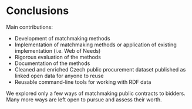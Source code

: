 # Conclusions

<!--
See p. 3, <http://fis.vse.cz/wp-content/uploads/2014/02/Standardy_zpracovani_doktorskych_praci.pdf>
-->

Main contributions:

* Development of matchmaking methods
* Implementation of matchmaking methods or application of existing implementation (i.e. Web of Needs)
* Rigorous evaluation of the methods
* Documentation of the methods
* Cleaned and enriched Czech public procurement dataset published as linked open data for anyone to reuse
* Reusable command-line tools for working with RDF data

We explored only a few ways of matchmaking public contracts to bidders.
Many more ways are left open to pursue and assess their worth.

<!--
Linked open data is raw data.

We found the SPARQL-based matchmaking to be superior. (TODO: update)
- Is there any reason to use RESCAL-based matchmaking?

New findings compared with the state of the art

Our work perhaps produced more value in the developed reusable tools for data preparation and matchmaking than as a use case in public procurement.
-->
